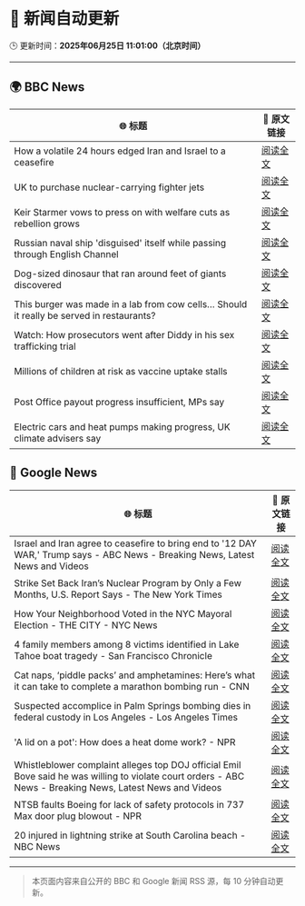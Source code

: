 # 🧠 新闻自动更新

🕒 更新时间：**2025年06月25日 11:01:00（北京时间）**

---

## 🌍 BBC News

| 🌐 标题 | 🔗 原文链接 |
|--------|-------------|
| How a volatile 24 hours edged Iran and Israel to a ceasefire | [阅读全文](https://www.bbc.com/news/articles/c3vdpeq606do) |
| UK to purchase nuclear-carrying fighter jets | [阅读全文](https://www.bbc.com/news/articles/c335406gxdvo) |
| Keir Starmer vows to press on with welfare cuts as rebellion grows | [阅读全文](https://www.bbc.com/news/articles/c04dn3v616yo) |
| Russian naval ship 'disguised' itself while passing through English Channel | [阅读全文](https://www.bbc.com/news/articles/c62gq6y62d1o) |
| Dog-sized dinosaur that ran around feet of giants discovered | [阅读全文](https://www.bbc.com/news/articles/cglzy4zndp0o) |
| This burger was made in a lab from cow cells… Should it really be served in restaurants? | [阅读全文](https://www.bbc.com/news/articles/cgrxnlpln24o) |
| Watch: How prosecutors went after Diddy in his sex trafficking trial | [阅读全文](https://www.bbc.com/news/videos/c9qxv928z11o) |
| Millions of children at risk as vaccine uptake stalls | [阅读全文](https://www.bbc.com/news/articles/c1ljv2mvr00o) |
| Post Office payout progress insufficient, MPs say | [阅读全文](https://www.bbc.com/news/articles/c3d15z9zrxdo) |
| Electric cars and heat pumps making progress, UK climate advisers say | [阅读全文](https://www.bbc.com/news/articles/cqjqzj8rnvyo) |

## 📰 Google News

| 🌐 标题 | 🔗 原文链接 |
|--------|-------------|
| Israel and Iran agree to ceasefire to bring end to '12 DAY WAR,' Trump says - ABC News - Breaking News, Latest News and Videos | [阅读全文](https://news.google.com/rss/articles/CBMiogFBVV95cUxPTjZFVmhFSTJBSnJRVzZqU2RkTU9rSlZQWjd5MkdkNTJRUnY2X0x6a3RhaWVpX0ZIanNKX2x5WGhfeDNlNFJJNmE4Y1pJd1h0eWlRMGU1blFxMmJRZUJNWHFvWVAxQlJlbGk2UGVnTGNCRk9tY1p4VGlNR2RkZnZJdlFieUp4aHJla29TU2xLbVFkY2Q4ZURyZFJGUWxZbm9SdFHSAacBQVVfeXFMTXM5UXFLaUZ4RXZTTkVFdDJzaTVVeFlOZlNORFM5UUNkcmRJeG5lb25QS1BFc0N5T2FkRm1YblRWZmdKaDlvSThkbEFZWDNBRmYzZWxsa1BJbUFwVWdsZ0tCdXliOG04Z1lsTy1zbk0zMk5Dam9oM21MZDJlODRqOGFMVldzM2lLdzU4TmduWGlGWWI3Y3F1bVFHRkc2cTFhZE8xa3NyRkk?oc=5) |
| Strike Set Back Iran’s Nuclear Program by Only a Few Months, U.S. Report Says - The New York Times | [阅读全文](https://news.google.com/rss/articles/CBMiekFVX3lxTE9GTFpVU1h5ckhMWTJvVnB0aTRFRlhKeVNfZDFZT2QxNmxZd1Y5SG9JNDRoREZyU2lHZ0pYT0dIVVpKRl9KRFFiSGFuTGlzUWNZMGRGS3YxNjNlcVU2TmV6Q3Q1YzNpbDd2MXB4X2VvQWdfOGw0UFg2TG5B?oc=5) |
| How Your Neighborhood Voted in the NYC Mayoral Election - THE CITY - NYC News | [阅读全文](https://news.google.com/rss/articles/CBMipgFBVV95cUxQYnVCbzNCWGpqY1hBUWg3RF9icmVWd21xN3ltM0xMNHVQV2NHWksyWmFSZXc1ZjRCcjVoQkFFR2t0Q2VzTnhKSktXcmk3dWxqZVNkanhVWTIxRUk2dFk4UGlYc29kNFcxSzhrNURSNVNTWnVqbDRiaENWQWNoWU5Bc0VqN3B1R3hwSnZqR3paZl8yNlNlTWZ4QnZVUG9INFhZQ3lsdjhR?oc=5) |
| 4 family members among 8 victims identified in Lake Tahoe boat tragedy - San Francisco Chronicle | [阅读全文](https://news.google.com/rss/articles/CBMipgFBVV95cUxOZkEtaUpMRGs3Q2ZsWS1QZUlYRHNnRHIxWWNpTFVUY19XSXViaklTZElJaU1ZSE1fN0lCZ3VmU3lzTGRDcHI4clBWOXF0R3Yxb1ZLRzlBeWR0WTJpN1JFdHotNWcwZnBwN2NiSUU3MldoUFZtVzAwd0xjZVFZWEtGemZ0RGtEMEtpbFdpQ0pyUENDXzRpQS1TbTZsRDg2WTEwUTZmYmZ3?oc=5) |
| Cat naps, ‘piddle packs’ and amphetamines: Here’s what it can take to complete a marathon bombing run - CNN | [阅读全文](https://news.google.com/rss/articles/CBMidkFVX3lxTFBVTXZLc3c4TGhBMzdrWFJtakFja0d3aXd2UE11STN1MHVQdzZCMUVjcHVYV1Q3N3F2ejM0ekRWZmFWV1JiZWZCZGpZOHNKZ0ZLRW1ET1F0REJMcWdGV0R1U0xSRHRTMlRkS2h2Yk1iZ2VSZ1k5MHfSAXtBVV95cUxQLVRua25rYVo4VmEtSGV2TWdfSEU1eFVGZlViNjhCa29Jdk5hWUtxMklmM2syc0hqSXhDbWdJZkhmSUtILVJxRmNwbG05Q052TnJKR0xBLXduNmFLcjBQWFFYR1ZxSDY0Wjd1WWNOU0lEczFpQjRnYTRyTFE?oc=5) |
| Suspected accomplice in Palm Springs bombing dies in federal custody in Los Angeles - Los Angeles Times | [阅读全文](https://news.google.com/rss/articles/CBMisgFBVV95cUxQS0ZJUkJjejFxZTQ0blRTTE53OEZGZm80cHU5alBKTUgtM1Y2cVNQVFJHSl90RHNneFpjQWtVcDBzMWJ6QkFieHRPMXhqN3RMWXNTSVRFWWpNa2YzWl8tcVRocVltZml3NURlUWRyTXVxUXJUNjZlUko3SUgyZGNKUmc2RElta1NpeE56N1I1NmZ2UXpLSTI2RDE5RmltN1Axc0pkbVk2ZmpHZWhsUWVSUmhn?oc=5) |
| 'A lid on a pot': How does a heat dome work? - NPR | [阅读全文](https://news.google.com/rss/articles/CBMifkFVX3lxTFBqUkc4blBudm5jZ2ctZXVJTEFxd3BUQ3NnZkY0aDhPZWY1ekxzMlpOM3JER0t5UEs5M3VoM2FZd1V3dWNFTXJ5eDNQTjNGQnZsNmhNV2FnMnhuS1ByUDdwTUd5aUlBTTRxb2FrUjJSM3VKVUtLX2JpZnRfVkFRQQ?oc=5) |
| Whistleblower complaint alleges top DOJ official Emil Bove said he was willing to violate court orders - ABC News - Breaking News, Latest News and Videos | [阅读全文](https://news.google.com/rss/articles/CBMipgFBVV95cUxNRVpHMGRsOGtNUE9KZmpLaGV0c2VMYzNybDJ4bFNBN2Q4dG9oX3ZTWUlaSnBiTjd4TXU2bkhaQ0NGLTJnTi14aUtUay1VZklIalFtVG1GSFlsRjNwYk13bTZfS0Ewa2NCQS1WQmxwOTdHcnR2S2JENGJOdU11V0VzeHdIUFdjcmtEWWVmNWhxTmRONkY5WHlTVF9FbG8zeldvOXNUZW5B0gGrAUFVX3lxTE1IWTNqNkp0bkxLUWpDNkdNaENqZ1ZXcm10THFqMG54dW9xZ0hMQzNrVGs3dkhyamV6WTBPd0pvcDZxNk1EdHVxbXdhSFFxeXpOTzJfUkp1V2I2aDhfQm92alZORHNlTUFIeGlWSDRmdWczcldfWXFXNUx1QUFfa2xzOU10b05QaXZzUEFYbFI0THV3UHEtOXdySWVQVnA0dDBNX2FMRHZRU1AwSQ?oc=5) |
| NTSB faults Boeing for lack of safety protocols in 737 Max door plug blowout - NPR | [阅读全文](https://news.google.com/rss/articles/CBMilAFBVV95cUxQOV9UNUNXRnM5d2lwbjI4N2h6aUQ2YjNWWkxXVmNja0YzSmJqOXphU2RUVno1WEtzem1Qd2V5Uk16RjRTRTR4YmpNUXhmSXhjSGNWWmItQ25NTm1JcGRTYlg0emdUNW85dlN3MUVrdWZrMUk1djM1UUZqYkRmQUp3c1hNUkRtLVdlN0ptek1sdDRoZkRS?oc=5) |
| 20 injured in lightning strike at South Carolina beach - NBC News | [阅读全文](https://news.google.com/rss/articles/CBMinAFBVV95cUxOZjNMUjE1QUZUcXZUQzBRY01BVE00VWgxSXhsZzYyc0pNMjM1X3hoZWxLOHkzWFBWVGhzb2ozdWt4N0R2S0U2azdCaktZZ0IyS2oyeVB4RmV6ZUhrT2ZlVEZNU1otc3M2WTJRYXlwdG02Um5uQ21lZmhNMFF2eVlvTzFPSVo5SGRGUEtoTkhCc1JLUEdTazBaRXViWDjSAVZBVV95cUxOb25hcEZmbnRkeXVoQW1yUjU3QzNES2xJMnIwdEZVbHI1cWNwR0M4ektKRTlrVFN3NVRKVWl5UVMyd2lyRk9UNmFWWTZVYVpjQXR3RHJRdw?oc=5) |

---
> 本页面内容来自公开的 BBC 和 Google 新闻 RSS 源，每 10 分钟自动更新。